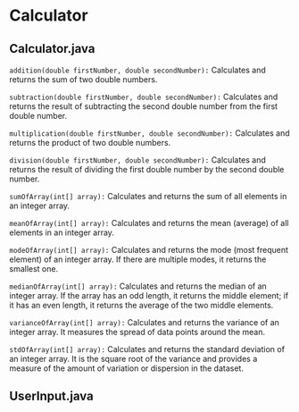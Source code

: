 # Calculator

## Calculator.java

`addition(double firstNumber, double secondNumber):`
Calculates and returns the sum of two double numbers.

`subtraction(double firstNumber, double secondNumber):`
Calculates and returns the result of subtracting the second double number from the first double number.

`multiplication(double firstNumber, double secondNumber):`
Calculates and returns the product of two double numbers.

`division(double firstNumber, double secondNumber):`
Calculates and returns the result of dividing the first double number by the second double number.

`sumOfArray(int[] array):`
Calculates and returns the sum of all elements in an integer array.

`meanOfArray(int[] array):`
Calculates and returns the mean (average) of all elements in an integer array.

`modeOfArray(int[] array):`
Calculates and returns the mode (most frequent element) of an integer array. If there are multiple modes, it returns the smallest one.

`medianOfArray(int[] array):`
Calculates and returns the median of an integer array. If the array has an odd length, it returns the middle element; if it has an even length, it returns the average of the two middle elements.

`varianceOfArray(int[] array):`
Calculates and returns the variance of an integer array. It measures the spread of data points around the mean.

`stdOfArray(int[] array):`
Calculates and returns the standard deviation of an integer array. It is the square root of the variance and provides a measure of the amount of variation or dispersion in the dataset.

## UserInput.java

